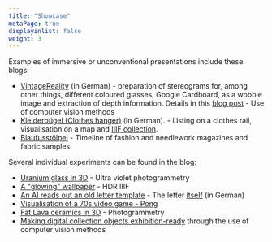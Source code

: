 ```yaml
---
title: "Showcase"
metaPage: true
displayinlist: false
weight: 3
---
```


Examples of immersive or unconventional presentations include these blogs:

* [VintageReality](https://vintagereality.projektemacher.org/) (in German) - preparation of stereograms for, among other things, different coloured glasses, Google Cardboard, as a wobble image and extraction of depth information. Details in this [blog post](https://christianmahnke.de/post/vintagereality/) - Use of computer vision methods
* [Kleiderbügel (Clothes hanger)](https://xn--kleiderbgel-0hb.xn--blaufusstlpel-qmb.de/) (in German). - Listing on a clothes rail, visualisation on a map and [IIIF collection](https://theseusviewer.org/?iiif-content=https://xn--kleiderbgel-0hb.xn--blaufusstlpel-qmb.de/collection.json).
* [Blaufusstölpel](https://xn--blaufusstlpel-qmb.de/timeline/#vertical) - Timeline of fashion and needlework magazines and fabric samples.

Several individual experiments can be found in the blog:

* [Uranium glass in 3D](https://christianmahnke.de/en/post/uv-photogrammetry/) - Ultra violet photogrammetry
* [A "glowing" wallpaper](https://christianmahnke.de/en/post/hdr-iiif/) - HDR IIIF
* [An AI reads out an old letter template](https://christianmahnke.de/en/post/tts/) - The letter [itself](https://briefsteller.de/post/der-haussekretaer/286/) (in German)
* [Visualisation of a 70s video game - Pong](https://christianmahnke.de/en/post/pong/)
* [Fat Lava ceramics in 3D](https://christianmahnke.de/en/post/3d-models/) - Photogrammetry
* [Making digital collection objects exhibition-ready](https://christianmahnke.de/en/post/iiif-proxy/) through the use of computer vision methods
